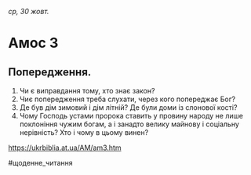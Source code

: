 
_ср, 30 жовт._

# Амос 3

## Попередження.
1. Чи є виправдання тому, хто знає закон?
2. Чиє попередження треба слухати, через кого попереджає Бог?
3. Де був дім зимовий і дім літній? Де були доми із слонової кості?
4. Чому Господь устами пророка ставить у провину народу не лише поклоніння чужим богам, а і занадто велику майнову і соціальну нерівність? Хто і чому в цьому винен?

https://ukrbiblia.at.ua/AM/am3.htm 

#щоденне_читання
